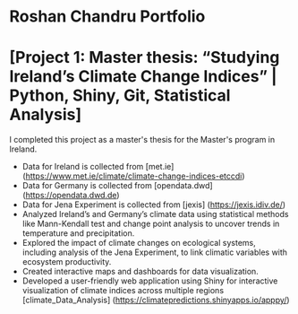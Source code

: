 #  Roshan Chandru Portfolio

# [Project 1: Master thesis: “Studying Ireland’s Climate Change Indices” | Python, Shiny, Git, Statistical Analysis] 
I completed this project as a master's thesis for the Master's program in Ireland.
* Data for Ireland is collected from [met.ie] (https://www.met.ie/climate/climate-change-indices-etccdi)
* Data for Germany is collected from [opendata.dwd] (https://opendata.dwd.de)
* Data for Jena Experiment is collected from [jexis] (https://jexis.idiv.de/)
* Analyzed Ireland’s and Germany’s climate data using statistical methods like Mann-Kendall test and change point
analysis to uncover trends in temperature and precipitation.
* Explored the impact of climate changes on ecological systems, including analysis of the Jena Experiment, to link climatic
variables with ecosystem productivity.
* Created interactive maps and dashboards for data visualization.
* Developed a user-friendly web application using Shiny for interactive visualization of climate indices across multiple
regions [climate_Data_Analysis] (https://climatepredictions.shinyapps.io/apppy/)

